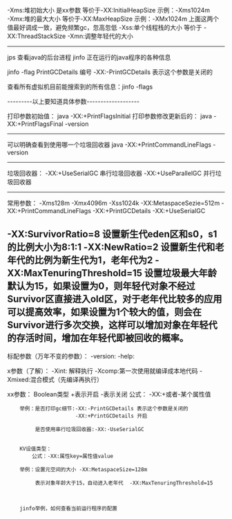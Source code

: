 -Xms:堆初始大小 是xx参数  等价于-XX:InitialHeapSize   示例：-Xms1024m   
-Xmx:堆的最大大小  等价于-XX:MaxHeapSize  示例：-XMx1024m  上面这两个值最好调成一致，避免频繁gc，忽高忽低
-Xss:单个线程栈的大小  等价于 -XX:ThreadStackSize
-Xmn:调整年轻代的大小

-------------------------------------------
jps  查看java的后台进程
jinfo 正在运行的java程序的各种信息

jinfo -flag PrintGCDetails 编号
-XX:-PrintGCDetails 表示这个参数是关闭的

查看所有虚拟机目前能搜索到的所有信息：jinfo -flags

---------以上要知道具体参数-------------------

打印参数初始值：
java -XX:+PrintFlagsInitial
打印参数修改更新后的：
java -XX:+PrintFlagsFinal -version

------------------------------------------
可以明确查看到使用哪一个垃圾回收器
java -XX:+PrintCommandLineFlags -version

------------------------------------------
垃圾回收器：
-XX:+UseSerialGC    串行垃圾回收器
-XX:+UseParallelGC  并行垃圾回收器

------------------------------------------
常用参数：
-Xms128m -Xmx4096m -Xss1024k -XX:MetaspaceSezie=512m 
-XX:+PrintCommandLineFlags -XX:+PrintGCDetails -XX:+UseSerialGC 

-XX:SurvivorRatio=8 设置新生代eden区和s0，s1的比例大小为8:1:1
-XX:NewRatio=2 设置新生代和老年代的比例为新生代为1，老年代为2
-XX:MaxTenuringThreshold=15 设置垃圾最大年龄默认为15，如果设置为0，则年轻代对象不经过Survivor区直接进入old区，对于老年代比较多的应用可以提高效率，如果设置为1个较大的值，则会在Survivor进行多次交换，这样可以增加对象在年轻代的存活时间，增加在年轻代即被回收的概率。
-------------------------------------------

标配参数（万年不变的参数）：
    -version:
    -help:

x参数（了解）：
    -Xint: 解释执行
    -Xcomp:第一次使用就编译成本地代码
    -Xmixed:混合模式（先编译再执行）


xx参数：
        Boolean类型   +表示开启   -表示关闭
           公式： -XX:+或者-某个属性值
            
        举例：是否打印gc细节:-XX:-PrintGCDetails 表示这个参数是关闭的
                          -XX:+PrintGCDetails 开启
                          
             是否使用串行垃圾回收器:-XX:-UseSerialGC
        
        
        KV设值类型：
            公式：-XX:属性key=属性值value
        
        举例：设置元空间的大小 -XX:MetaspaceSize=128m
        
             表示对象年龄大于15，自动进入老年代  -XX:MaxTenuringThreshold=15
        
        
        
        jinfo举例，如何查看当前运行程序的配置
        
        
